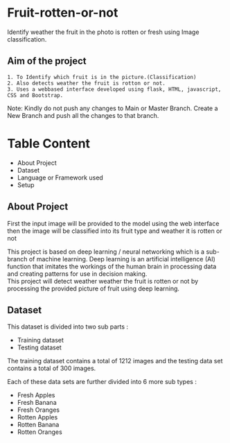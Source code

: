# Fruit-rotten-or-not
Identify weather the fruit in the photo is rotten or fresh using Image classification.


## Aim of the project

    1. To Identify which fruit is in the picture.(Classification)
    2. Also detects weather the fruit is rotton or not.
    3. Uses a webbased interface developed using flask, HTML, javascript, CSS and Bootstrap.

Note: Kindly do not push any changes to Main or Master Branch. Create a New Branch and push all the changes to that branch.



# Table Content
* About Project
* Dataset
* Language or Framework used
* Setup



## About Project

First the input image will be provided to the model using the web interface then the image will be classified into its fruit type and weather it is rotten or not

This project is based on deep learning / neural networking which is a sub-branch of machine learning.
Deep learning is an artificial intelligence (AI) function that imitates the workings of the human brain in processing data and creating patterns for use in decision making.  
This project will detect weather weather the fruit is rotten or not by processing the provided picture of fruit using deep learning.


## Dataset

This dataset is divided into two sub parts :
* Training dataset
* Testing dataset

The training dataset contains a total of 1212 images and the testing data set contains a total of 300 images.



Each of these data sets are further divided into 6 more sub types :
* Fresh Apples
* Fresh Banana
* Fresh Oranges
* Rotten Apples
* Rotten Banana
* Rotten Oranges

